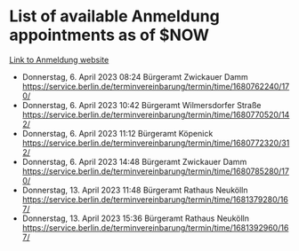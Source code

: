 # List of available Anmeldung appointments as of $NOW
[Link to Anmeldung website](https://service.berlin.de/terminvereinbarung/termin/tag.php?termin=1&anliegen[]=120686&dienstleisterlist=122210,122217,327316,122219,327312,122227,327314,122231,327346,122243,327348,122254,122252,329742,122260,329745,122262,329748,122271,327278,122273,327274,122277,327276,330436,122280,327294,122282,327290,122284,327292,122291,327270,122285,327266,122286,327264,122296,327268,150230,329760,122297,327286,122294,327284,122312,329763,122314,329775,122304,327330,122311,327334,122309,327332,317869,122281,327352,122279,329772,122283,122276,327324,122274,327326,122267,329766,122246,327318,122251,327320,122257,327322,122208,327298,122226,327300&herkunft=http%3A%2F%2Fservice.berlin.de%2Fdienstleistung%2F120686%2F)
- Donnerstag, 6. April 2023 08:24 Bürgeramt Zwickauer Damm https://service.berlin.de/terminvereinbarung/termin/time/1680762240/170/
- Donnerstag, 6. April 2023 10:42 Bürgeramt Wilmersdorfer Straße https://service.berlin.de/terminvereinbarung/termin/time/1680770520/142/
- Donnerstag, 6. April 2023 11:12 Bürgeramt Köpenick https://service.berlin.de/terminvereinbarung/termin/time/1680772320/312/
- Donnerstag, 6. April 2023 14:48 Bürgeramt Zwickauer Damm https://service.berlin.de/terminvereinbarung/termin/time/1680785280/170/
- Donnerstag, 13. April 2023 11:48 Bürgeramt Rathaus Neukölln https://service.berlin.de/terminvereinbarung/termin/time/1681379280/167/
- Donnerstag, 13. April 2023 15:36 Bürgeramt Rathaus Neukölln https://service.berlin.de/terminvereinbarung/termin/time/1681392960/167/
